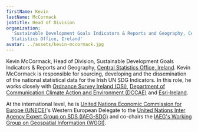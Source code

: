 ```yaml
---
firstName: Kevin
lastName: McCormack
jobtitle: Head of Division
organization:
  'Sustainable Development Goals Indicators & Reports and Geography, Central
  Statistics Office, Ireland'
avatar: ../assets/kevin-mccormack.jpg
---
```


Kevin McCormack, Head of Division, Sustainable Development Goals Indicators &
Reports and Geography,
[Central Statistics Office, Ireland](https://www.cso.ie/). Kevin McCormack is
responsible for sourcing, developing and the dissemination of the national
statistical data for the Irish UN SDG Indicators. In this role, he works closely
with [Ordnance Survey Ireland (OSi)](https://www.osi.ie/),
[Department of Communication Climate Action and Environment (DCCAE)](https://www.dccae.gov.ie/)
and [Esri-Ireland](http://www.esri-ireland.ie/About).

At the international level, he is
[United Nations Economic Commission for Europe (UNECE)](http://www.unece.org/)'s
Western European Delegate to the
[United Nations Inter Agency Expert Group on SDS (IAEG-SDG)](https://unstats.un.org/sdgs/iaeg-sdgs/)
and co-chairs the
[IAEG's Working Group on Geospatial Information (WGGI)](http://ggim.un.org/UNGGIM-wg6/).

